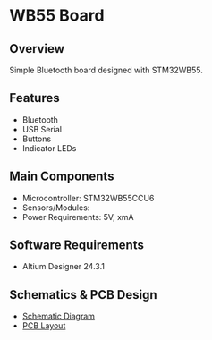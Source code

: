 # WB55 Board



## Overview

Simple Bluetooth board designed with STM32WB55.

## Features

- Bluetooth
- USB Serial
- Buttons
- Indicator LEDs

## Main Components

- Microcontroller: STM32WB55CCU6
- Sensors/Modules: 
- Power Requirements: 5V, xmA

## Software Requirements

- Altium Designer 24.3.1

## Schematics & PCB Design

- [Schematic Diagram](MCU.SchDoc)
- [PCB Layout](#)
